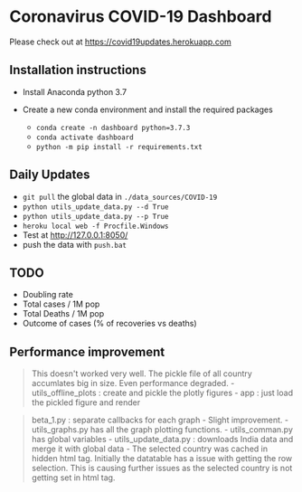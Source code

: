 # Coronavirus COVID-19 Dashboard

Please check out at https://covid19updates.herokuapp.com

## Installation instructions

* Install Anaconda python 3.7

* Create a new conda environment and install the required packages
  * `conda create -n dashboard python=3.7.3`
  * `conda activate dashboard`
  * `python -m pip install -r requirements.txt`

## Daily Updates
  * `git pull` the global data in `./data_sources/COVID-19`
  * `python utils_update_data.py --d True`
  * `python utils_update_data.py --p True`
  * `heroku local web -f Procfile.Windows`
  *  Test at http://127.0.0.1:8050/
  *  push the data with `push.bat`



## TODO
- Doubling rate
- Total cases / 1M pop
- Total Deaths / 1M pop
- Outcome of cases (% of recoveries vs deaths)


## Performance improvement
> This doesn't worked very well. The pickle file of all country accumlates big in size. Even performance degraded.
    - utils_offline_plots : create and pickle the plotly figures
    - app : just load the pickled figure and render

> beta_1.py : separate callbacks for each graph
    - Slight improvement.
    - utils_graphs.py has all the graph plotting functions.
    - utils_comman.py has global variables
    - utils_update_data.py : downloads India data and merge it with global data
    - The selected country was cached in hidden html tag. Initially the datatable has
        a issue with getting the row selection. This is causing further issues as the 
        selected country is not getting set in html tag.





